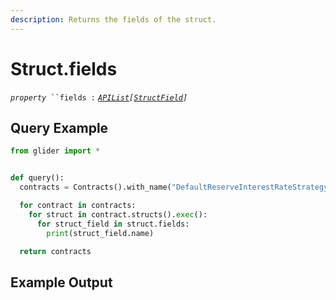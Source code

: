 ```yaml
---
description: Returns the fields of the struct.
---
```


# Struct.fields

_`property`_` ``fields :` [_`APIList`_](../iterables/apilist.md)_`[`_[_`StructField`_](../structfield/)_`]`_

## Query Example

```python
from glider import *


def query():
  contracts = Contracts().with_name("DefaultReserveInterestRateStrategy").exec(1)

  for contract in contracts:
    for struct in contract.structs().exec():
      for struct_field in struct.fields:
        print(struct_field.name)

  return contracts
```

## Example Output

<figure><img src="../../.gitbook/assets/Screenshot 2025-09-10 at 5.33.42 PM.png" alt=""><figcaption></figcaption></figure>
